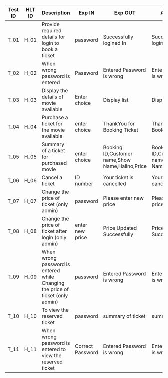 |Test ID|	HLT ID	|Description|	Exp IN	|Exp OUT|	Actual Out	|PASS/FAIL|
|:-------:|---------|-----------|---------|-------|-------------|---------|
|T_01|	H_01	|Provide required details for login to book a ticket|	password|	Successfully logined In	|Successfully logined In	|PASS
|T_02|	H_02	|When wrong password is entered|	Password	|Entered Password is wrong|	Entered Password is wrong	|PASS
|T_03|	H_03|	Display the details of movie available|	Enter choice|	Display list	|Display list	|PASS
|T_04|	H_04|	Purchase a ticket for the movie available	|enter choice|	ThankYou for Booking Ticket|	ThankYou for Booking Ticket|	PASS
|T_05|	H_05|	Summary of a ticket for purchased movie|	enter choice	|Booking ID,Customer name,Show Name,Hallno,Price	|Booking ID,Customer name,Show Name,Hallno,Price	|PASS
|T_06|	H_06|	Cancel a ticket	|ID number	|Your ticket is cancelled	|Your ticket is cancelled|	PASS
|T_07|	H_07|	Change the price of ticket (only admin)	|password|	Please enter new price|	Please enter new price|	PASS
|T_08	|H_08|Change the price of ticket after login (only admin)|	enter new  price|	Price Updated Successfully	|Price Updated Successfully|	PASS
|T_09	|H_09|When wrong password is entered while Changing the price of ticket (only admin)|	password	|Entered Password is wrong	|Entered Password is wrong	|PASS
|T_10|	H_10|	To view the reserved ticket	|password|	summary of ticket	|summary of ticket	|PASS
|T_11|	H_11|	When wrong password is entered to view the reserved ticket	|Correct Password	|Entered Password is wrong|	Entered Password is wrong|	PASS

